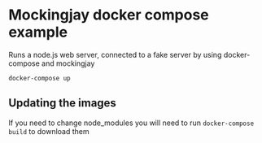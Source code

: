 # Mockingjay docker compose example

Runs a node.js web server, connected to a fake server by using docker-compose and mockingjay

    docker-compose up

## Updating the images

If you need to change node_modules you will need to run `docker-compose build` to download them